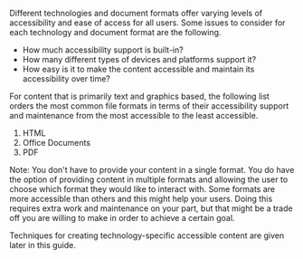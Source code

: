 Different technologies and document formats offer varying levels of
accessibility and ease of access for all users. Some issues to consider
for each technology and document format are the following.

-   How much accessibility support is built-in?
-   How many different types of devices and platforms support it?
-   How easy is it to make the content accessible and maintain its
    accessibility over time?

For content that is primarily text and graphics based, the following
list orders the most common file formats in terms of their accessibility
support and maintenance from the most accessible to the least
accessible.

1.  HTML
2.  Office Documents
3.  PDF

Note: You don't have to provide your content in a single format. You do
have the option of providing content in multiple formats and allowing
the user to choose which format they would like to interact with. Some
formats are more accessible than others and this might help your users.
Doing this requires extra work and maintenance on your part, but that
might be a trade off you are willing to make in order to achieve a
certain goal.

Techniques for creating technology-specific accessible content are given
later in this guide.
